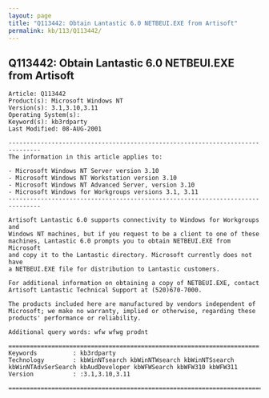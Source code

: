 ```yaml
---
layout: page
title: "Q113442: Obtain Lantastic 6.0 NETBEUI.EXE from Artisoft"
permalink: kb/113/Q113442/
---
```


## Q113442: Obtain Lantastic 6.0 NETBEUI.EXE from Artisoft

	Article: Q113442
	Product(s): Microsoft Windows NT
	Version(s): 3.1,3.10,3.11
	Operating System(s): 
	Keyword(s): kb3rdparty
	Last Modified: 08-AUG-2001
	
	-------------------------------------------------------------------------------
	The information in this article applies to:
	
	- Microsoft Windows NT Server version 3.10 
	- Microsoft Windows NT Workstation version 3.10 
	- Microsoft Windows NT Advanced Server, version 3.10 
	- Microsoft Windows for Workgroups versions 3.1, 3.11 
	-------------------------------------------------------------------------------
	
	Artisoft Lantastic 6.0 supports connectivity to Windows for Workgroups and
	Windows NT machines, but if you request to be a client to one of these
	machines, Lantastic 6.0 prompts you to obtain NETBEUI.EXE from Microsoft
	and copy it to the Lantastic directory. Microsoft currently does not have
	a NETBEUI.EXE file for distribution to Lantastic customers.
	
	For additional information on obtaining a copy of NETBEUI.EXE, contact
	Artisoft Lantastic Technical Support at (520)670-7000.
	
	The products included here are manufactured by vendors independent of
	Microsoft; we make no warranty, implied or otherwise, regarding these
	products' performance or reliability.
	
	Additional query words: wfw wfwg prodnt
	
	======================================================================
	Keywords          : kb3rdparty 
	Technology        : kbWinNTsearch kbWinNTWsearch kbWinNTSsearch kbWinNTAdvSerSearch kbAudDeveloper kbWFWSearch kbWFW310 kbWFW311
	Version           : :3.1,3.10,3.11
	
	=============================================================================
	
